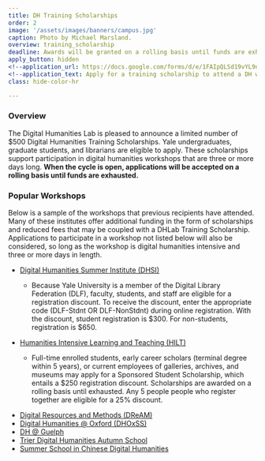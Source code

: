 ```yaml
---
title: DH Training Scholarships
order: 2
image: '/assets/images/banners/campus.jpg'
caption: Photo by Michael Marsland.
overview: training_scholarship
deadline: Awards will be granted on a rolling basis until funds are exhausted.
apply_button: hidden
<!--application_url: https://docs.google.com/forms/d/e/1FAIpQLSd19vYL9ny8NSUroCHykeK1ip2-Xz2RnpWXZZoXQZWY9VFBXQ/viewform?usp=sf_link-->
<!--application_text: Apply for a training scholarship to attend a DH workshop.-->
class: hide-color-hr

---
```


### Overview

The Digital Humanities Lab is pleased to announce a limited number of $500 Digital Humanities Training Scholarships. Yale undergraduates, graduate students, and librarians are eligible to apply. These scholarships support participation in digital humanities workshops that are three or more days long. **When the cycle is open, applications will be accepted on a rolling basis until funds are exhausted.**
<br/>

### Popular Workshops

Below is a sample of the workshops that previous recipients have attended. Many of these institutes offer additional funding in the form of scholarships and reduced fees that may be coupled with a DHLab Training Scholarship. Applications to participate in a workshop not listed below will also be considered, so long as the workshop is digital humanities intensive and three or more days in length.

<ul>
  <li><a href='http://www.dhsi.org/' target='_blank'>Digital Humanities Summer Institute (DHSI)</a></li>
  <ul>
    <li>Because Yale University is a member of the Digital Library Federation (DLF), faculty, students, and staff are eligible for a registration discount. To receive the discount, enter the appropriate code (DLF-Stdnt  OR  DLF-NonStdnt) during online registration. With the discount, student registration is $300. For non-students, registration is $650.</li>
  </ul>
</ul>
<ul>
  <li><a href='http://www.dhtraining.org/hilt/' target='_blank'>Humanities Intensive Learning and Teaching (HILT)</a></li>
  <ul>
    <li>Full-time enrolled students, early career scholars (terminal degree within 5 years), or current employees of galleries, archives, and museums may apply for a Sponsored Student Scholarship, which entails a $250 registration discount. Scholarships are awarded on a rolling basis until exhausted. Any 5 people people who register together are eligible for a 25% discount.</li>
  </ul>
</ul>
<ul>
  <li><a href='http://web.sas.upenn.edu/dream-lab/' target='_blank'>Digital Resources and Methods (DReAM)</a></li>
  <li><a href='https://digital.humanities.ox.ac.uk/dhoxss/' target='_blank'>Digital Humanities @ Oxford (DHOxSS)</a></li>
  <li><a href='https://www.uoguelph.ca/arts/dhguelph' target='_blank'>DH @ Guelph</a></li>
  <li><a href='https://www.uni-trier.de/index.php?id=1175&L=2' target='_blank'>Trier Digital Humanities Autumn School</a></li>
  <li><a href='http://www.cckf.org/en/activities/2017070304' target='_blank'>Summer School in Chinese Digital Humanities</a></li>
</ul>
